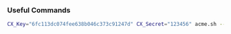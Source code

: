### Useful Commands

```bash
CX_Key="6fc113dc074fee638b046c373c91247d" CX_Secret="123456" acme.sh --issue -d phus.lu -d www.phus.lu -d ipv6.phus.lu --dns dns_cx --force --log
```
